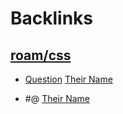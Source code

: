 
# Backlinks
## [roam/css](<roam/css.md>)
- [Question](<Question.md>) [Their Name](<Their Name.md>)

- #@ [Their Name](<Their Name.md>)

